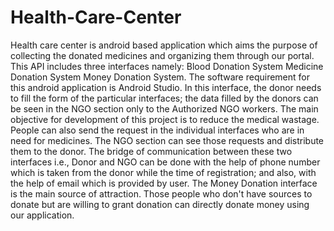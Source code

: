 # Health-Care-Center

Health care center is android based application which aims the purpose of collecting the donated medicines and organizing them through our portal. 
This API includes three interfaces namely: 
          Blood Donation System
          Medicine Donation System
          Money Donation System. 
The software requirement for this android application is Android Studio. 
In this interface, the donor needs to fill the form of the particular interfaces; the data filled by the donors can be seen in the NGO section only to the Authorized NGO workers. 
The main objective for development of this project is to reduce the medical wastage. 
People can also send the request in the individual interfaces who are in need for medicines. 
The NGO section can see those requests and distribute them to the donor. 
The bridge of communication between these two interfaces i.e., Donor and NGO can be done with the help of phone number which is taken from the donor while the time of registration; and also, with the help of email which is provided by user. 
The Money Donation interface is the main source of attraction.
Those people who don't have sources to donate but are willing to grant donation can directly donate money using our application.
